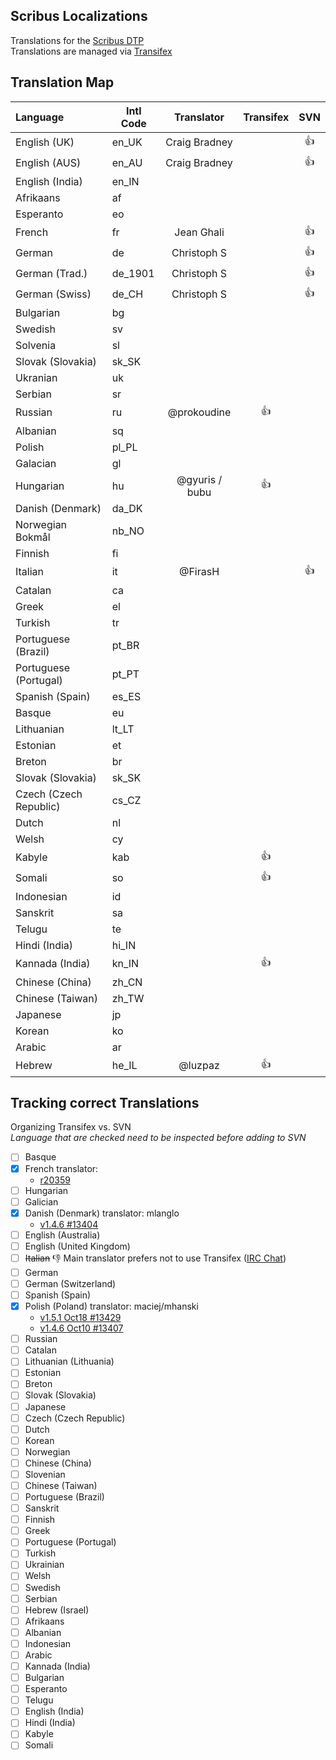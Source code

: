 ## Scribus Localizations

Translations for the [Scribus DTP](https://github.com/scribusproject/scribus)  
Translations are managed via [Transifex](https://www.transifex.com/projects/p/scribus)

## Translation Map

| Language              |  Intl Code    | Translator              | Transifex | SVN |      
|:----------------------|---------------|:-----------------------:|:---------:|:---:|
| English (UK)          |en_UK          | Craig Bradney           |           |:+1: |
| English (AUS)         |en_AU          | Craig Bradney           |           |:+1: |
| English (India)       |en_IN
| Afrikaans             |af             |                         |           |     |
| Esperanto             |eo             |                         |           |     |
| French                |fr             | Jean Ghali              |           |:+1: |
| German                |de             | Christoph S             |           |:+1: |
| German (Trad.)        |de_1901        | Christoph S             |           |:+1: |
| German (Swiss)        |de_CH          | Christoph S             |           |:+1: |
| Bulgarian             |bg             |                         |           |     |
| Swedish               |sv             |                         |           |     |
| Solvenia              |sl             |                         |           |     |
| Slovak (Slovakia)     |sk_SK          |                         |           |     |
| Ukranian              |uk             |                         |           |     |
| Serbian               |sr             |                         |           |     |
| Russian               |ru             | @prokoudine             |   :+1:    |     |
| Albanian              |sq             |                         |           |     |
| Polish                |pl_PL          |                         |           |     |
| Galacian              |gl             |                         |           |     |
| Hungarian             |hu             | @gyuris / bubu          |   :+1:    |     |
| Danish (Denmark)      |da_DK          |                         |           |     |
| Norwegian Bokmål      |nb_NO          |                         |           |     |
| Finnish               |fi             |                         |           |     |
| Italian               |it             | @FirasH                 |           |:+1: |
| Catalan               |ca             |                         |           |     |
| Greek                 |el             |                         |           |     |
| Turkish               |tr             |                         |           |     |
| Portuguese (Brazil)   |pt_BR          |                         |           |     |
| Portuguese (Portugal) |pt_PT          |                         |           |     |
| Spanish (Spain)       |es_ES          |                         |           |     |
| Basque                |eu             |                         |           |     |
| Lithuanian            |lt_LT          |                         |           |     |
| Estonian              |et             |                         |           |     |
| Breton                |br             |                         |           |     |
| Slovak (Slovakia)     |sk_SK          |                         |           |     |
| Czech (Czech Republic)|cs_CZ          |                         |           |     |
| Dutch                 |nl             |                         |           |     |
| Welsh                 |cy             |                         |           |     |
| Kabyle                |kab            |                         |   :+1:    |     |
| Somali                |so             |                         |   :+1:    |     |
| Indonesian            |id             |                         |           |     |
| Sanskrit              |sa             |                         |           |     |
| Telugu                |te             |                         |           |     |
| Hindi (India)         |hi_IN          |                         |           |     |
| Kannada (India)       |kn_IN          |                         |   :+1:    |     |
| Chinese (China)       |zh_CN          |                         |           |     |
| Chinese (Taiwan)      |zh_TW          |                         |           |     |
| Japanese              |jp             |                         |           |     |
| Korean                |ko             |                         |           |     |
| Arabic                |ar             |                         |           |     |
| Hebrew                |he_IL          | @luzpaz                 |   :+1:    |     |

## Tracking correct Translations
Organizing Transifex vs. SVN  
_Language that are checked need to be inspected before adding to SVN_

- [ ] Basque    
- [x] French    translator:
  - [r20359](http://scribus.net/websvn/revision.php?repname=Scribus&path=%2F&rev=20359&peg=20359)
- [ ] Hungarian    
- [ ] Galician    
- [x] Danish (Denmark)  translator: mlanglo 
  - [v1.4.6 #13404](http://bugs.scribus.net/view.php?id=13404)
- [ ] English (Australia)    
- [ ] English (United Kingdom)    
- [ ] ~~Italian~~ :-1: Main translator prefers not to use Transifex ([IRC Chat](https://github.com/scribusproject/scribus-translations/blob/master/italian-language.md))
- [ ] German    
- [ ] German (Switzerland)    
- [ ] Spanish (Spain)    
- [x] Polish (Poland) translator: maciej/mhanski
  - [v1.5.1 Oct18 #13429](http://bugs.scribus.net/view.php?id=13429)  
  - [v1.4.6 Oct10 #13407](http://bugs.scribus.net/view.php?id=13407)
- [ ] Russian    
- [ ] Catalan    
- [ ] Lithuanian (Lithuania)    
- [ ] Estonian    
- [ ] Breton    
- [ ] Slovak (Slovakia)    
- [ ] Japanese    
- [ ] Czech (Czech Republic)    
- [ ] Dutch    
- [ ] Korean    
- [ ] Norwegian    
- [ ] Chinese (China)    
- [ ] Slovenian    
- [ ] Chinese (Taiwan)    
- [ ] Portuguese (Brazil)    
- [ ] Sanskrit    
- [ ] Finnish    
- [ ] Greek    
- [ ] Portuguese (Portugal)    
- [ ] Turkish    
- [ ] Ukrainian    
- [ ] Welsh    
- [ ] Swedish    
- [ ] Serbian    
- [ ] Hebrew (Israel)    
- [ ] Afrikaans    
- [ ] Albanian    
- [ ] Indonesian    
- [ ] Arabic    
- [ ] Kannada (India)    
- [ ] Bulgarian    
- [ ] Esperanto    
- [ ] Telugu    
- [ ] English (India)    
- [ ] Hindi (India)    
- [ ] Kabyle    
- [ ] Somali  
